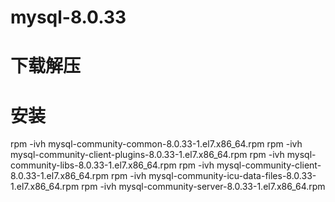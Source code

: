 # mysql-8.0.33
# 下载解压

# 安装
rpm -ivh mysql-community-common-8.0.33-1.el7.x86_64.rpm
rpm -ivh mysql-community-client-plugins-8.0.33-1.el7.x86_64.rpm
rpm -ivh mysql-community-libs-8.0.33-1.el7.x86_64.rpm
rpm -ivh mysql-community-client-8.0.33-1.el7.x86_64.rpm
rpm -ivh mysql-community-icu-data-files-8.0.33-1.el7.x86_64.rpm
rpm -ivh mysql-community-server-8.0.33-1.el7.x86_64.rpm
